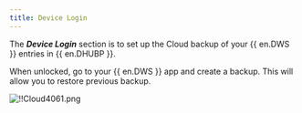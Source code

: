 ```yaml
---
title: Device Login
---
```

The ***Device Login*** section is to set up the Cloud backup of your {{ en.DWS }} entries in {{ en.DHUBP }}.  

When unlocked, go to your {{ en.DWS }} app and create a backup. This will allow you to restore previous backup.  

![!!Cloud4061.png](https://webdevolutions.azureedge.net/docs/en/cloud/Cloud4061.png) 

